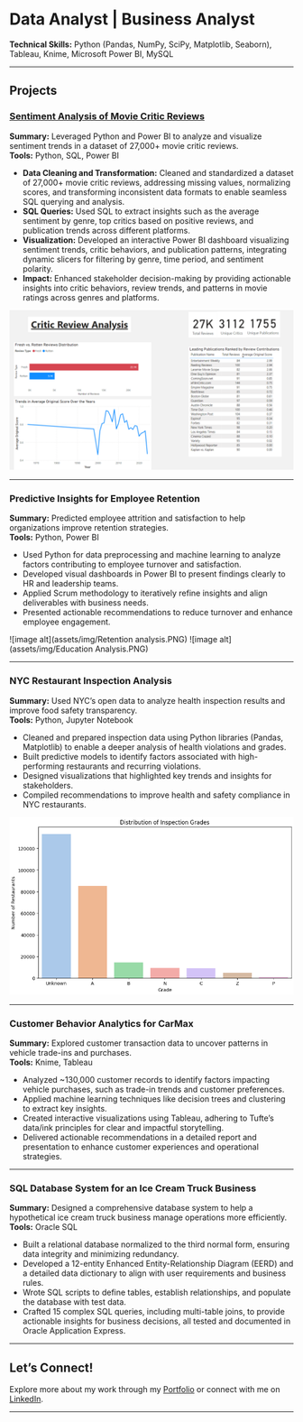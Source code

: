 # **Data Analyst | Business Analyst**  
**Technical Skills:** Python (Pandas, NumPy, SciPy, Matplotlib, Seaborn), Tableau, Knime, Microsoft Power BI, MySQL  

---

## **Projects**  


### **[Sentiment Analysis of Movie Critic Reviews](https://github.com/Ngobt/Critic-Review-Analysis)**  
**Summary:** Leveraged Python and Power BI to analyze and visualize sentiment trends in a dataset of 27,000+ movie critic reviews.  
**Tools:** Python, SQL, Power BI  

- **Data Cleaning and Transformation:** Cleaned and standardized a dataset of 27,000+ movie critic reviews, addressing missing values, normalizing scores, and transforming inconsistent data formats to enable seamless SQL querying and analysis.  
- **SQL Queries:** Used SQL to extract insights such as the average sentiment by genre, top critics based on positive reviews, and publication trends across different platforms.  
- **Visualization:** Developed an interactive Power BI dashboard visualizing sentiment trends, critic behaviors, and publication patterns, integrating dynamic slicers for filtering by genre, time period, and sentiment polarity.  
- **Impact:** Enhanced stakeholder decision-making by providing actionable insights into critic behaviors, review trends, and patterns in movie ratings across genres and platforms.

![image alt](assets/img/critic_review_analysis.PNG)

---

### **Predictive Insights for Employee Retention**  
**Summary:** Predicted employee attrition and satisfaction to help organizations improve retention strategies.  
**Tools:** Python, Power BI  

- Used Python for data preprocessing and machine learning to analyze factors contributing to employee turnover and satisfaction.  
- Developed visual dashboards in Power BI to present findings clearly to HR and leadership teams.  
- Applied Scrum methodology to iteratively refine insights and align deliverables with business needs.  
- Presented actionable recommendations to reduce turnover and enhance employee engagement.  

![image alt](assets/img/Retention analysis.PNG) ![image alt](assets/img/Education Analysis.PNG)

---
### **NYC Restaurant Inspection Analysis**  
**Summary:** Used NYC’s open data to analyze health inspection results and improve food safety transparency.  
**Tools:** Python, Jupyter Notebook  

- Cleaned and prepared inspection data using Python libraries (Pandas, Matplotlib) to enable a deeper analysis of health violations and grades.  
- Built predictive models to identify factors associated with high-performing restaurants and recurring violations.  
- Designed visualizations that highlighted key trends and insights for stakeholders.  
- Compiled recommendations to improve health and safety compliance in NYC restaurants.

![image alt](assets/img/NYC_analysis.PNG)

---

### **Customer Behavior Analytics for CarMax**  
**Summary:** Explored customer transaction data to uncover patterns in vehicle trade-ins and purchases.  
**Tools:** Knime, Tableau  

- Analyzed ~130,000 customer records to identify factors impacting vehicle purchases, such as trade-in trends and customer preferences.  
- Applied machine learning techniques like decision trees and clustering to extract key insights.  
- Created interactive visualizations using Tableau, adhering to Tufte’s data/ink principles for clear and impactful storytelling.  
- Delivered actionable recommendations in a detailed report and presentation to enhance customer experiences and operational strategies.

---

### **SQL Database System for an Ice Cream Truck Business**  
**Summary:** Designed a comprehensive database system to help a hypothetical ice cream truck business manage operations more efficiently.  
**Tools:** Oracle SQL  

- Built a relational database normalized to the third normal form, ensuring data integrity and minimizing redundancy.  
- Developed a 12-entity Enhanced Entity-Relationship Diagram (EERD) and a detailed data dictionary to align with user requirements and business rules.  
- Wrote SQL scripts to define tables, establish relationships, and populate the database with test data.  
- Crafted 15 complex SQL queries, including multi-table joins, to provide actionable insights for business decisions, all tested and documented in Oracle Application Express.

---

## **Let’s Connect!**  
Explore more about my work through my [Portfolio](https://ngobt.github.io/portfolio/) or connect with me on [LinkedIn](https://linkedin.com/in/brandonngo24).  

---
